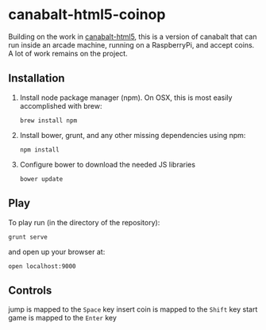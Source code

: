 canabalt-html5-coinop
==============
Building on the work in [canabalt-html5](https://github.com/eguneys/canabalt-html5), this is a version of canabalt that can run inside an arcade machine, running on a RaspberryPi, and accept coins. A lot of work remains on the project.

## Installation
1. Install node package manager (npm). On OSX, this is most easily accomplished with brew:

    `brew install npm`

2. Install bower, grunt, and any other missing dependencies using npm:

    `npm install`

3. Configure bower to download the needed JS libraries

    `bower update`

## Play
To play run (in the directory of the repository):

    grunt serve

and open up your browser at:

    open localhost:9000

## Controls
jump is mapped to the `Space` key
insert coin is mapped to the `Shift` key
start game is mapped to the `Enter` key
